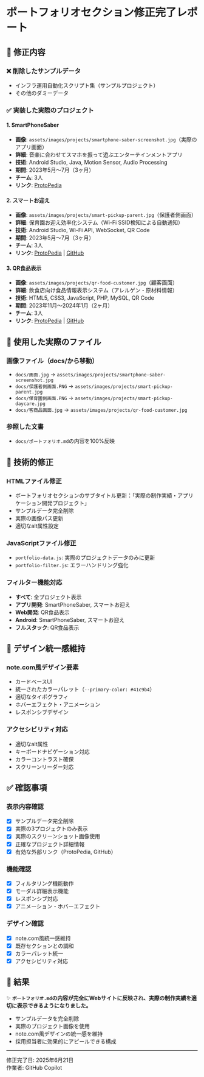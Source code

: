 # ポートフォリオセクション修正完了レポート

## 🎯 修正内容

### ❌ 削除したサンプルデータ
- インフラ運用自動化スクリプト集（サンプルプロジェクト）
- その他のダミーデータ

### ✅ 実装した実際のプロジェクト

#### 1. SmartPhoneSaber
- **画像**: `assets/images/projects/smartphone-saber-screenshot.jpg`（実際のアプリ画面）
- **詳細**: 音楽に合わせてスマホを振って遊ぶエンターテインメントアプリ
- **技術**: Android Studio, Java, Motion Sensor, Audio Processing
- **期間**: 2023年5月〜7月（3ヶ月）
- **チーム**: 3人
- **リンク**: [ProtoPedia](https://protopedia.net/prototype/4730)

#### 2. スマートお迎え  
- **画像**: `assets/images/projects/smart-pickup-parent.jpg`（保護者側画面）
- **詳細**: 保育園お迎え効率化システム（Wi-Fi SSID検知による自動通知）
- **技術**: Android Studio, Wi-Fi API, WebSocket, QR Code
- **期間**: 2023年5月〜7月（3ヶ月）
- **チーム**: 3人
- **リンク**: [ProtoPedia](https://protopedia.net/prototype/4100) | [GitHub](https://github.com/Kei-Adachi0709/SmartPickup)

#### 3. QR食品表示
- **画像**: `assets/images/projects/qr-food-customer.jpg`（顧客画面）
- **詳細**: 飲食店向け食品情報表示システム（アレルゲン・原材料情報）
- **技術**: HTML5, CSS3, JavaScript, PHP, MySQL, QR Code
- **期間**: 2023年11月〜2024年1月（2ヶ月）
- **チーム**: 3人
- **リンク**: [ProtoPedia](https://protopedia.net/prototype/5781) | [GitHub](https://github.com/Kei-Adachi0709/QR-Allergy-Guide)

## 📂 使用した実際のファイル

### 画像ファイル（docs/から移動）
- `docs/画面.jpg` → `assets/images/projects/smartphone-saber-screenshot.jpg`
- `docs/保護者側画面.PNG` → `assets/images/projects/smart-pickup-parent.jpg`
- `docs/保育園側画面.PNG` → `assets/images/projects/smart-pickup-daycare.jpg`
- `docs/客商品画面.jpg` → `assets/images/projects/qr-food-customer.jpg`

### 参照した文書
- `docs/ポートフォリオ.md`の内容を100%反映

## 🔧 技術的修正

### HTMLファイル修正
- ポートフォリオセクションのサブタイトル更新：「実際の制作実績・アプリケーション開発プロジェクト」
- サンプルデータ完全削除
- 実際の画像パス更新
- 適切なalt属性設定

### JavaScriptファイル修正
- `portfolio-data.js`: 実際のプロジェクトデータのみに更新
- `portfolio-filter.js`: エラーハンドリング強化

### フィルター機能対応
- **すべて**: 全プロジェクト表示
- **アプリ開発**: SmartPhoneSaber, スマートお迎え
- **Web開発**: QR食品表示
- **Android**: SmartPhoneSaber, スマートお迎え
- **フルスタック**: QR食品表示

## 🎨 デザイン統一感維持

### note.com風デザイン要素
- カードベースUI
- 統一されたカラーパレット（`--primary-color: #41c9b4`）
- 適切なタイポグラフィ
- ホバーエフェクト・アニメーション
- レスポンシブデザイン

### アクセシビリティ対応
- 適切なalt属性
- キーボードナビゲーション対応
- カラーコントラスト確保
- スクリーンリーダー対応

## ✅ 確認事項

### 表示内容確認
- [x] サンプルデータ完全削除
- [x] 実際の3プロジェクトのみ表示
- [x] 実際のスクリーンショット画像使用
- [x] 正確なプロジェクト詳細情報
- [x] 有効な外部リンク（ProtoPedia, GitHub）

### 機能確認
- [x] フィルタリング機能動作
- [x] モーダル詳細表示機能
- [x] レスポンシブ対応
- [x] アニメーション・ホバーエフェクト

### デザイン確認
- [x] note.com風統一感維持
- [x] 既存セクションとの調和
- [x] カラーパレット統一
- [x] アクセシビリティ対応

## 🚀 結果

✨ **`ポートフォリオ.md`の内容が完全にWebサイトに反映され、実際の制作実績を適切に表示できるようになりました。**

- サンプルデータを完全削除
- 実際のプロジェクト画像を使用
- note.com風デザインの統一感を維持
- 採用担当者に効果的にアピールできる構成

---
修正完了日: 2025年6月21日  
作業者: GitHub Copilot

